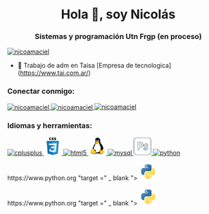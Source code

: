 <h1 align = "center"> Hola 👋, soy Nicolás </h1>
<h3 align = "center"> Sistemas y programación Utn Frgp (en proceso) </h3>

<p align = "left"> <a href = "https://twitter.com/nicoamaciel" target = "blank"> <img src = "https://img.shields.io/twitter/follow/nicoamaciel?logo=twitter&style=for-the-badge" alt = "nicoamaciel" /> </a> </p>

- 🔭 Trabajo de adm en Taisa [Empresa de tecnologica] (https://www.tai.com.ar/)

<h3 align = "left"> Conectar conmigo: </h3>
<p align = "left">
<a href="https://twitter.com/nicoamaciel" target="blank"> <img align = "center" src = "https: // cdn.jsdelivr.net/npm/simple-icons@3.0.1 / icons / twitter.svg "alt =" nicoamaciel "height =" 30 "width =" 40 "/> </a>
<a href="https://linkedin.com/in/nicoamaciel" target="blank"> <img align = "center" src = "https://cdn.jsdelivr.net/npm/simple-icons@3.0 .1 / icons / linkedin.svg "alt =" nicoamaciel "height =" 30 "width =" 40 "/> </a>
<a href =" https://instagram.com/nicoamaciel "target =" blank " > <img align = "centro" src = "https://cdn.jsdelivr.net/npm/simple-icons@3.0.1/icons/instagram.svg" alt = "nicoamaciel" altura = "30" ancho = " 40 "/> </a>
</p>

<h3 align =" left "> Idiomas y herramientas: </h3>
<p align = "left"> <a href="https://www.w3schools.com/cpp/" target="_blank"> <img src = "https://raw.githubusercontent.com/devicons/devicon /master/icons/cplusplus/cplusplus-original.svg "alt =" cplusplus "width =" 40 "height =" 40 "/> </a> <a href =" https://www.w3schools.com/css / "target =" _ blank "> <img src =" https://raw.githubusercontent.com/devicons/devicon/master/icons/css3/css3-original-wordmark.svg "alt =" css3 "width =" 40 "height =" 40 "/> </a> <a href="https://www.w3.org/html/" target="_blank"> <img src =" https: //raw.githubusercontent.com / devicons / devicon / master / icons / html5 / html5-original-wordmark.svg "alt =" html5 "width =" 40 "height =" 40 "/> </a> <a href =" https: // www.linux.org/ "target =" _ blank "> <img src =" https://raw.githubusercontent.com/devicons/devicon/master/icons/linux/linux-original.svg "alt =" linux "ancho = "40" height = "40" /> </a> <a href="https://www.mysql.com/" target="_blank"> <img src = "https: //raw.githubusercontent. com / devicons / devicon / master / icons / mysql / mysql-original-wordmark.svg "alt =" mysql "width =" 40 "height =" 40 "/> </a> <a href =" https: // www.photoshop.com/en "target = "_ blank"> <img src = "https://raw.githubusercontent.com/devicons/devicon/master/icons/photoshop/photoshop-line.svg" alt = "photoshop" width = "40" height = " 40 "/> </a> <a href="https://www.python.org" target="_blank"> <img src =" https://raw.githubusercontent.com/devicons/devicon/master/ icons / python / python-original.svg "alt =" python "width =" 40 "height =" 40 "/> </a> </p>https://www.python.org "target =" _ blank "> <img src =" https://raw.githubusercontent.com/devicons/devicon/master/icons/python/python-original.svg "alt =" python "width =" 40 "height =" 40 "/> </a> </p>https://www.python.org "target =" _ blank "> <img src =" https://raw.githubusercontent.com/devicons/devicon/master/icons/python/python-original.svg "alt =" python "width =" 40 "height =" 40 "/> </a> </p>

